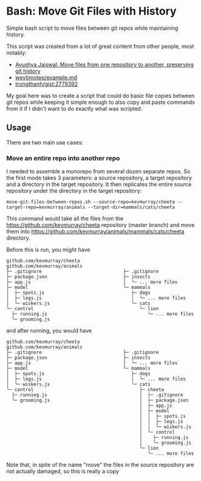 # Bash: Move Git Files with History

Simple bash script to move files between git repos while maintaining history.

This script was created from a lot of great content from other people, most notably:

- [Ayushya Jaiswal: Move files from one repository to another, preserving git history](https://github.com/kevmurray/bash-move-git-files-with-history)
- [wevtimoteo/example.md](https://gist.github.com/wevtimoteo/a6f4b0837cdc3749dd6b)
- [trongthanh/gist:2779392](https://gist.github.com/trongthanh/2779392)

My goal here was to create a script that could do basic file copies between git repos while keeping it simple enough to also copy and paste commands from it if I didn't want to do exactly what was scripted.

## Usage

There are two main use cases:

### Move an entire repo into another repo
I needed to assemble a monorepo from several dozen separate repos. 
So the first mode takes 3 parameters: a source repository, a target repository and a directory in the target repository. 
It then replicates the entire source repository under the directory in the target repository:

```
move-git-files-between-repos.sh --source-repo=kevmurray/cheeta --target-repo=kevmurray/animals --target-dir=mammals/cats/cheeta
```

This command would take all the files from the https://github.com/kevmurray/cheeta repository (master branch) and move them into https://github.com/kevmurray/animals/mammals/cats/cheeta directory. 

Before this is run, you might have

```
github.com/kevmurray/cheeta                github.com/kevmurray/animals
├─ .gitignore                              ├─ .gitignore
├─ package.json                            ├─ insects
├─ app.js                                  │  ╰─ ... more files
├─ model                                   ╰─ mammals
│  ├─ spots.js                                ├─ dogs
│  ├─ legs.js                                 │  ╰─ ... more files
│  ╰─ wiskers.js                              ╰─ cats
╰─ control                                       ╰─ lion
  ├─ running.js                                     ╰─ ... more files
  ╰─ grooming.js
```

and after running, you would have

```
github.com/kevmurray/cheeta                github.com/kevmurray/animals
├─ .gitignore                              ├─ .gitignore
├─ package.json                            ├─ insects
├─ app.js                                  │  ╰─ ... more files
├─ model                                   ╰─ mammals
│  ├─ spots.js                                ├─ dogs
│  ├─ legs.js                                 │  ╰─ ... more files
│  ╰─ wiskers.js                              ╰─ cats
╰─ control                                       ├─ cheeta
  ├─ running.js                                  │  ├─ .gitignore
  ╰─ grooming.js                                 │  ├─ package.json
                                                 │  ├─ app.js
                                                 │  ├─ model
                                                 │  │  ├─ spots.js
                                                 │  │  ├─ legs.js
                                                 │  │  ╰─ wiskers.js
                                                 │  ╰─ control
                                                 │    ├─ running.js
                                                 │    ╰─ grooming.js
                                                 ╰─ lion
                                                    ╰─ ... more files
```

Note that, in spite of the name "move" the files in the source repository are not actually damaged, so this is really a copy